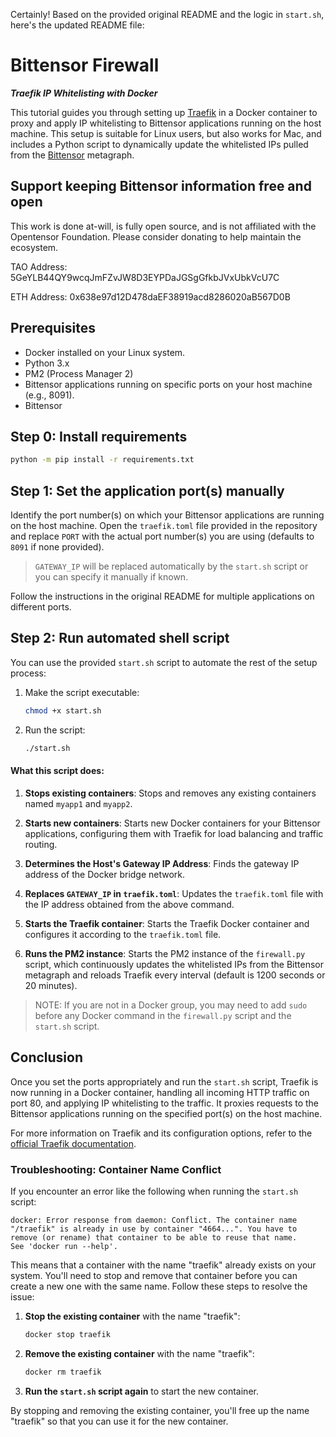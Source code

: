 Certainly! Based on the provided original README and the logic in `start.sh`, here's the updated README file:

# Bittensor Firewall
***Traefik IP Whitelisting with Docker***

This tutorial guides you through setting up [Traefik](https://traefik.io/) in a Docker container to proxy and apply IP whitelisting to Bittensor applications running on the host machine. This setup is suitable for Linux users, but also works for Mac, and includes a Python script to dynamically update the whitelisted IPs pulled from the [Bittensor](https://github.com/opentensor/bittensor) metagraph.

## Support keeping Bittensor information free and open
This work is done at-will, is fully open source, and is not affiliated with the Opentensor Foundation. Please consider donating to help maintain the ecosystem.

TAO Address: 5GeYLB44QY9wcqJmFZvJW8D3EYPDaJGSgGfkbJVxUbkVcU7C

ETH Address: 0x638e97d12D478daEF38919acd8286020aB567D0B

## Prerequisites

- Docker installed on your Linux system.
- Python 3.x
- PM2 (Process Manager 2)
- Bittensor applications running on specific ports on your host machine (e.g., 8091).
- Bittensor

## Step 0: Install requirements
```bash
python -m pip install -r requirements.txt
```

## Step 1: Set the application port(s) manually

Identify the port number(s) on which your Bittensor applications are running on the host machine. Open the `traefik.toml` file provided in the repository and replace `PORT` with the actual port number(s) you are using (defaults to `8091` if none provided). 

> `GATEWAY_IP` will be replaced automatically by the `start.sh` script or you can specify it manually if known.

Follow the instructions in the original README for multiple applications on different ports.

## Step 2: Run automated shell script

You can use the provided `start.sh` script to automate the rest of the setup process:

1. Make the script executable:
   ```bash
   chmod +x start.sh
   ```

2. Run the script:
   ```bash
   ./start.sh
   ```

#### What this script does:

1. **Stops existing containers**: Stops and removes any existing containers named `myapp1` and `myapp2`.

2. **Starts new containers**: Starts new Docker containers for your Bittensor applications, configuring them with Traefik for load balancing and traffic routing.

3. **Determines the Host's Gateway IP Address**: Finds the gateway IP address of the Docker bridge network.

4. **Replaces `GATEWAY_IP` in `traefik.toml`**: Updates the `traefik.toml` file with the IP address obtained from the above command.

5. **Starts the Traefik container**: Starts the Traefik Docker container and configures it according to the `traefik.toml` file.

6. **Runs the PM2 instance**: Starts the PM2 instance of the `firewall.py` script, which continuously updates the whitelisted IPs from the Bittensor metagraph and reloads Traefik every interval (default is 1200 seconds or 20 minutes).

> NOTE: If you are not in a Docker group, you may need to add `sudo` before any Docker command in the `firewall.py` script and the `start.sh` script.

## Conclusion

Once you set the ports appropriately and run the `start.sh` script, Traefik is now running in a Docker container, handling all incoming HTTP traffic on port 80, and applying IP whitelisting to the traffic. It proxies requests to the Bittensor applications running on the specified port(s) on the host machine.

For more information on Traefik and its configuration options, refer to the [official Traefik documentation](https://doc.traefik.io/traefik/).

### Troubleshooting: Container Name Conflict

If you encounter an error like the following when running the `start.sh` script:

```
docker: Error response from daemon: Conflict. The container name "/traefik" is already in use by container "4664...". You have to remove (or rename) that container to be able to reuse that name.
See 'docker run --help'.
```

This means that a container with the name "traefik" already exists on your system. You'll need to stop and remove that container before you can create a new one with the same name. Follow these steps to resolve the issue:

1. **Stop the existing container** with the name "traefik":

   ```bash
   docker stop traefik
   ```

2. **Remove the existing container** with the name "traefik":

   ```bash
   docker rm traefik
   ```

3. **Run the `start.sh` script again** to start the new container.

By stopping and removing the existing container, you'll free up the name "traefik" so that you can use it for the new container.
